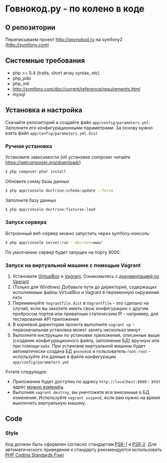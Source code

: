 # Говнокод.ру - по колено в коде

## О репозитории

Переписываем проект http://govnokod.ru на symfony2 (http://symfony.com)

## Системные требования

- php >= 5.4 (traits, short array syntax, etc)
- php_pdo
- php_intl
- http://symfony.com/doc/current/reference/requirements.html
- mysql

## Установка и настройка

Скачайте репозиторий и создайте файл `app/config/parameters.yml`. Заполните его конфигурационными параметрами. За основу нужно взять файл `app/config/parameters.yml.dist`

### Ручная установка

Установите зависимости (об установке composer читайте https://getcomposer.org/download/)

``` bash
$ php composer.phar install
```

Обновите схему базы данных

``` bash
$ php app/console doctrine:schema:update --force
```

Заполните базу данных

``` bash
$ php app/console doctrine:fixtures:load
```

### Запуск сервера

Встроенный веб-сервер можно запустить через symfony-консоль:

``` bash
$ php app/console server:run --docroot=www/
```

По умолчанию сервер будет запущен на порту 8000.

### Запуск на виртуальной машине с помощью Vagrant

1. Установите [VirtualBox](https://www.virtualbox.org/) и [Vagrant](http://www.vagrantup.com/). Ознакомьтесь с [документацией по Vagrant](http://docs.vagrantup.com/v2/)
1. (Только для Windows) Добавьте пути до директорий, содержащих исполняемые файлы VirtualBox и Vagrant в переменную окружения `PATH`
1. Переименуйте `Vagrantfile.dist` в `Vagrantfile` - это сделано на случай, если вы захотите иметь свою конфигурацию с другим пробросом портов или приватным статическим IP - например, для тестирования API приложения
1. В корневой директории проекта выполните `vagrant up` - первоначальная установка может занять несколько минут
1. Выполните инструкции по установке приложения, описанные выше (создание конфигурационного файла, заполнение БД) вручную или при помощи `make`. При установке виртуальной машины будет автоматически создана БД `govnokod` и пользователь `root:root` - используйте эти данные в файле конфигурации `app/config/parameters.yml`

Учтите следующее:

- Приложение будет доступно по адресу `http://localhost:8080` - этот адрес [можно изменить](http://docs.vagrantup.com/v2/networking/private_network.html)
- Выполняя `vagrant destroy`, вы уничтожите все внесенные в БД изменения. Используйте `vagrant suspend`, если вам нужно на время выключить виртуальную машину.

## Code ##

### Style ###
Код должен быть оформлен согласно стандартам [PSR-1](https://github.com/php-fig/fig-standards/blob/master/accepted/PSR-1-basic-coding-standard.md)
и [PSR-2](https://github.com/php-fig/fig-standards/blob/master/accepted/PSR-2-coding-style-guide.md).
Для автоматического приведения к стандарту рекомендуется использовать [PHP Coding Standards Fixer](http://cs.sensiolabs.org/)